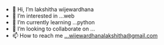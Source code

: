 - 👋 Hi, I’m lakshitha wijewardhana
- 👀 I’m interested in ...web
- 🌱 I’m currently learning ...python
- 💞️ I’m looking to collaborate on ...
- 📫 How to reach me ...wijewardhanalakshitha@gmail.com

<!---
lakshithawijewa/lakshithawijewa is a ✨ special ✨ repository because its `README.md` (this file) appears on your GitHub profile.
You can click the Preview link to take a look at your changes.
--->
